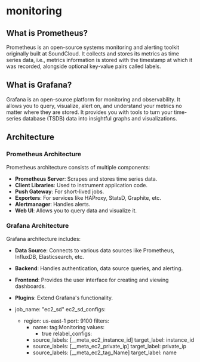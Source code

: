 # monitoring

## What is Prometheus?

Prometheus is an open-source systems monitoring and alerting toolkit originally built at SoundCloud. It collects and stores its metrics as time series data, i.e., metrics information is stored with the timestamp at which it was recorded, alongside optional key-value pairs called labels.

## What is Grafana?

Grafana is an open-source platform for monitoring and observability. It allows you to query, visualize, alert on, and understand your metrics no matter where they are stored. It provides you with tools to turn your time-series database (TSDB) data into insightful graphs and visualizations.

## Architecture

### Prometheus Architecture

Prometheus architecture consists of multiple components:

- **Prometheus Server**: Scrapes and stores time series data.
- **Client Libraries**: Used to instrument application code.
- **Push Gateway**: For short-lived jobs.
- **Exporters**: For services like HAProxy, StatsD, Graphite, etc.
- **Alertmanager**: Handles alerts.
- **Web UI**: Allows you to query data and visualize it.

### Grafana Architecture

Grafana architecture includes:

- **Data Source**: Connects to various data sources like Prometheus, InfluxDB, Elasticsearch, etc.
- **Backend**: Handles authentication, data source queries, and alerting.
- **Frontend**: Provides the user interface for creating and viewing dashboards.
- **Plugins**: Extend Grafana's functionality.

 - job_name: "ec2_sd"
    ec2_sd_configs:
    - region: us-east-1
      port: 9100
      filters:
        - name: tag:Monitoring
          values:
            - true
    relabel_configs:
      - source_labels: [__meta_ec2_instance_id]
        target_label: instance_id
      - source_labels: [__meta_ec2_private_ip]
        target_label: private_ip
      - source_labels: [__meta_ec2_tag_Name]
        target_label: name